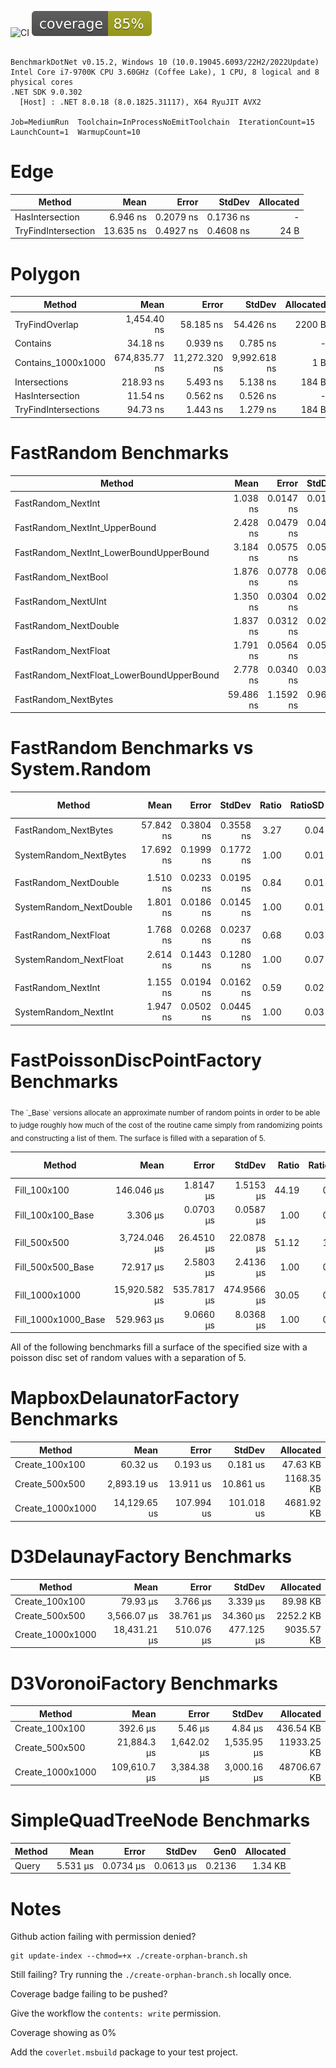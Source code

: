 ![CI](https://github.com/kiyote/Kiyote.Geometry/actions/workflows/ci.yml/badge.svg?branch=main)
![coverage](https://github.com/kiyote/Kiyote.Geometry/blob/badges/.badges/main/coverage.svg?raw=true)

```

BenchmarkDotNet v0.15.2, Windows 10 (10.0.19045.6093/22H2/2022Update)
Intel Core i7-9700K CPU 3.60GHz (Coffee Lake), 1 CPU, 8 logical and 8 physical cores
.NET SDK 9.0.302
  [Host] : .NET 8.0.18 (8.0.1825.31117), X64 RyuJIT AVX2

Job=MediumRun  Toolchain=InProcessNoEmitToolchain  IterationCount=15  
LaunchCount=1  WarmupCount=10  

```
# Edge
| Method              | Mean      | Error     | StdDev    | Allocated |
|-------------------- |----------:|----------:|----------:|----------:|
| HasIntersection     |  6.946 ns | 0.2079 ns | 0.1736 ns |         - |
| TryFindIntersection | 13.635 ns | 0.4927 ns | 0.4608 ns |      24 B |

# Polygon
| Method               | Mean          | Error         | StdDev       | Allocated |
|--------------------- |--------------:|--------------:|-------------:|----------:|
| TryFindOverlap       |   1,454.40 ns |     58.185 ns |    54.426 ns |    2200 B |
| Contains             |      34.18 ns |      0.939 ns |     0.785 ns |         - |
| Contains_1000x1000   | 674,835.77 ns | 11,272.320 ns | 9,992.618 ns |       1 B |
| Intersections        |     218.93 ns |      5.493 ns |     5.138 ns |     184 B |
| HasIntersection      |      11.54 ns |      0.562 ns |     0.526 ns |         - |
| TryFindIntersections |      94.73 ns |      1.443 ns |     1.279 ns |     184 B |

# FastRandom Benchmarks
| Method                                    | Mean      | Error     | StdDev    | Allocated |
|------------------------------------------ |----------:|----------:|----------:|----------:|
| FastRandom_NextInt                        |  1.038 ns | 0.0147 ns | 0.0130 ns |         - |
| FastRandom_NextInt_UpperBound             |  2.428 ns | 0.0479 ns | 0.0424 ns |         - |
| FastRandom_NextInt_LowerBoundUpperBound   |  3.184 ns | 0.0575 ns | 0.0538 ns |         - |
| FastRandom_NextBool                       |  1.876 ns | 0.0778 ns | 0.0690 ns |         - |
| FastRandom_NextUInt                       |  1.350 ns | 0.0304 ns | 0.0269 ns |         - |
| FastRandom_NextDouble                     |  1.837 ns | 0.0312 ns | 0.0261 ns |         - |
| FastRandom_NextFloat                      |  1.791 ns | 0.0564 ns | 0.0527 ns |         - |
| FastRandom_NextFloat_LowerBoundUpperBound |  2.778 ns | 0.0340 ns | 0.0301 ns |         - |
| FastRandom_NextBytes                      | 59.486 ns | 1.1592 ns | 0.9680 ns |         - |

# FastRandom Benchmarks vs System.Random
| Method                  | Mean      | Error     | StdDev    | Ratio | RatioSD | Allocated | Alloc Ratio |
|------------------------ |----------:|----------:|----------:|------:|--------:|----------:|------------:|
| FastRandom_NextBytes    | 57.842 ns | 0.3804 ns | 0.3558 ns |  3.27 |    0.04 |         - |          NA |
| SystemRandom_NextBytes  | 17.692 ns | 0.1999 ns | 0.1772 ns |  1.00 |    0.01 |         - |          NA |
|                         |           |           |           |       |         |           |             |
| FastRandom_NextDouble   |  1.510 ns | 0.0233 ns | 0.0195 ns |  0.84 |    0.01 |         - |          NA |
| SystemRandom_NextDouble |  1.801 ns | 0.0186 ns | 0.0145 ns |  1.00 |    0.01 |         - |          NA |
|                         |           |           |           |       |         |           |             |
| FastRandom_NextFloat    |  1.768 ns | 0.0268 ns | 0.0237 ns |  0.68 |    0.03 |         - |          NA |
| SystemRandom_NextFloat  |  2.614 ns | 0.1443 ns | 0.1280 ns |  1.00 |    0.07 |         - |          NA |
|                         |           |           |           |       |         |           |             |
| FastRandom_NextInt      |  1.155 ns | 0.0194 ns | 0.0162 ns |  0.59 |    0.02 |         - |          NA |
| SystemRandom_NextInt    |  1.947 ns | 0.0502 ns | 0.0445 ns |  1.00 |    0.03 |         - |          NA |

# FastPoissonDiscPointFactory Benchmarks
<sub>
The `_Base` versions allocate an approximate number of random points in order to be able to judge roughly
how much of the cost of the routine came simply from randomizing points and constructing a list of them.
The surface is filled with a separation of 5.
</sub>

| Method              | Mean          | Error       | StdDev      | Ratio | RatioSD | Allocated  | Alloc Ratio |
|-------------------- |--------------:|------------:|------------:|------:|--------:|-----------:|------------:|
| Fill_100x100        |    146.046 μs |   1.8147 μs |   1.5153 μs | 44.19 |    0.87 |   22.38 KB |        1.54 |
| Fill_100x100_Base   |      3.306 μs |   0.0703 μs |   0.0587 μs |  1.00 |    0.02 |   14.54 KB |        1.00 |
|                     |               |             |             |       |         |            |             |
| Fill_500x500        |  3,724.046 μs |  26.4510 μs |  22.0878 μs | 51.12 |    1.61 |  449.73 KB |        1.62 |
| Fill_500x500_Base   |     72.917 μs |   2.5803 μs |   2.4136 μs |  1.00 |    0.04 |  277.13 KB |        1.00 |
|                     |               |             |             |       |         |            |             |
| Fill_1000x1000      | 15,920.582 μs | 535.7817 μs | 474.9566 μs | 30.05 |    0.97 | 1777.32 KB |        1.61 |
| Fill_1000x1000_Base |    529.963 μs |   9.0660 μs |   8.0368 μs |  1.00 |    0.02 | 1105.44 KB |        1.00 |

All of the following benchmarks fill a surface of the specified size with a poisson disc set of random values with a separation of 5.

# MapboxDelaunatorFactory Benchmarks
| Method           | Mean         | Error      | StdDev     | Allocated  |
|----------------- |-------------:|-----------:|-----------:|-----------:|
| Create_100x100   |     60.32 us |   0.193 us |   0.181 us |   47.63 KB |
| Create_500x500   |  2,893.19 us |  13.911 us |  10.861 us | 1168.35 KB |
| Create_1000x1000 | 14,129.65 us | 107.994 us | 101.018 us | 4681.92 KB |

# D3DelaunayFactory Benchmarks
| Method           | Mean         | Error      | StdDev     | Allocated  |
|----------------- |-------------:|-----------:|-----------:|-----------:|
| Create_100x100   |     79.93 μs |   3.766 μs |   3.339 μs |   89.98 KB |
| Create_500x500   |  3,566.07 μs |  38.761 μs |  34.360 μs |  2252.2 KB |
| Create_1000x1000 | 18,431.21 μs | 510.076 μs | 477.125 μs | 9035.57 KB |


# D3VoronoiFactory Benchmarks
| Method           | Mean         | Error       | StdDev      | Allocated   |
|----------------- |-------------:|------------:|------------:|------------:|
| Create_100x100   |     392.6 μs |     5.46 μs |     4.84 μs |   436.54 KB |
| Create_500x500   |  21,884.3 μs | 1,642.02 μs | 1,535.95 μs | 11933.25 KB |
| Create_1000x1000 | 109,610.7 μs | 3,384.38 μs | 3,000.16 μs | 48706.67 KB |

# SimpleQuadTreeNode Benchmarks
| Method | Mean     | Error     | StdDev    | Gen0   | Allocated |
|------- |---------:|----------:|----------:|-------:|----------:|
| Query  | 5.531 μs | 0.0734 μs | 0.0613 μs | 0.2136 |   1.34 KB |

# Notes

Github action failing with permission denied?
```
git update-index --chmod=+x ./create-orphan-branch.sh
```

Still failing?  Try running the `./create-orphan-branch.sh` locally once.


Coverage badge failing to be pushed?

Give the workflow the `contents: write` permission.


Coverage showing as 0%

Add the `coverlet.msbuild` package to your test project.

